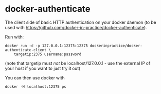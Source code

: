 # docker-authenticate

The client side of basic HTTP authentication on your docker daemon (to be
used with https://github.com/docker-in-practice/docker-authenticate).

Run with:

```
docker run -d -p 127.0.0.1:12375:12375 dockerinpractice/docker-authenticate-client \
    targetip:2375 username:password
```
(note that targetip must *not* be localhost/127.0.0.1 - use the external IP of your host
if you want to just try it out)

You can then use docker with
```
docker -H localhost:12375 ps
```

